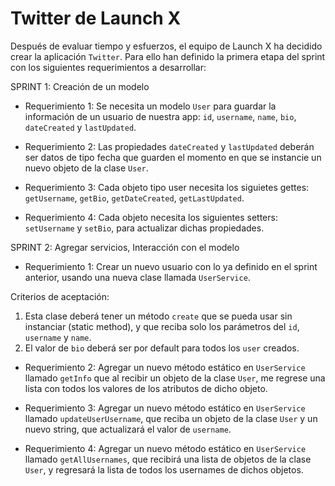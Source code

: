 # Twitter de Launch X

Después de evaluar tiempo y esfuerzos, el equipo de Launch X ha decidido crear la aplicación `Twitter`. Para ello han definido la primera etapa del sprint con los siguientes requerimientos a desarrollar:

SPRINT 1: Creación de un modelo
 
- Requerimiento 1: Se necesita un modelo `User` para guardar la información de un usuario de nuestra app: `id`, `username`, `name`, `bio`, `dateCreated` y `lastUpdated`. 
 
- Requerimiento 2: Las propiedades `dateCreated` y `lastUpdated` deberán ser datos de tipo fecha que guarden el momento en que se instancie un nuevo objeto de la clase `User`.
 
- Requerimiento 3: Cada objeto tipo user necesita los siguietes gettes: `getUsername`, `getBio`, `getDateCreated`, `getLastUpdated`.
 
- Requerimiento 4: Cada objeto necesita los siguientes setters: `setUsername` y `setBio`, para actualizar dichas propiedades.

SPRINT 2: Agregar servicios, Interacción con el modelo

- Requerimiento 1: Crear un nuevo usuario con lo ya definido en el sprint anterior, usando una nueva clase llamada `UserService`.

Criterios de aceptación:
1. Esta clase deberá tener un método `create` que se pueda usar sin instanciar (static method), y que reciba solo los parámetros del `id`, `username` y `name`. 
2. El valor de `bio` deberá ser por default para todos los `user` creados.

- Requerimiento 2: Agregar un nuevo método estático en `UserService` llamado `getInfo` que al recibir un objeto de la clase `User`, me regrese una lista con todos los valores de los atributos de dicho objeto.

- Requerimiento 3: Agregar un nuevo método estático en `UserService` llamado `updateUserUsername`, que reciba un objeto de la clase `User` y un nuevo string, que actualizará el valor de `username`. 

- Requerimiento 4: Agregar un nuevo método estático en `UserService` llamado `getAllUsernames`, que recibirá una lista de objetos de la clase `User`, y regresará la lista de todos los usernames de dichos objetos. 